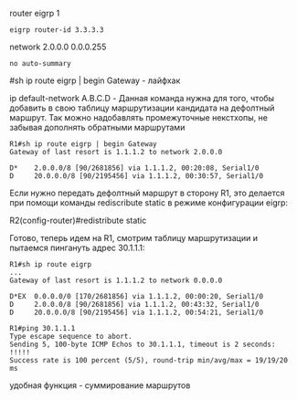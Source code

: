 router eigrp 1
```
eigrp router-id 3.3.3.3
```
network 2.0.0.0 0.0.0.255
```
no auto-summary
```
#sh ip route eigrp | begin Gateway - лайфхак

ip default-network A.B.C.D - Данная команда нужна для того, чтобы добавить в свою таблицу маршрутизации кандидата на дефолтный маршрут.
Так можно надобавлять промежуточные некстхопы, не забывая дополнять обратными маршрутами

```
R1#sh ip route eigrp | begin Gateway
Gateway of last resort is 1.1.1.2 to network 2.0.0.0

D*    2.0.0.0/8 [90/2681856] via 1.1.1.2, 00:20:08, Serial1/0
D     20.0.0.0/8 [90/2195456] via 1.1.1.2, 00:30:57, Serial1/0
```

Если нужно передать дефолтный маршрут в сторону R1, это делается при помощи команды rediscribute static в режиме конфигурации eigrp:

R2(config-router)#redistribute static

Готово, теперь идем на R1, смотрим таблицу маршрутизации и пытаемся пингануть адрес 30.1.1.1:
```
R1#sh ip route eigrp 
... 
Gateway of last resort is 1.1.1.2 to network 0.0.0.0

D*EX  0.0.0.0/0 [170/2681856] via 1.1.1.2, 00:00:20, Serial1/0
D     2.0.0.0/8 [90/2681856] via 1.1.1.2, 00:43:32, Serial1/0
D     20.0.0.0/8 [90/2195456] via 1.1.1.2, 00:54:21, Serial1/0

R1#ping 30.1.1.1
Type escape sequence to abort.
Sending 5, 100-byte ICMP Echos to 30.1.1.1, timeout is 2 seconds:
!!!!!
Success rate is 100 percent (5/5), round-trip min/avg/max = 19/19/20 ms
```
удобная функция - суммирование маршрутов 
